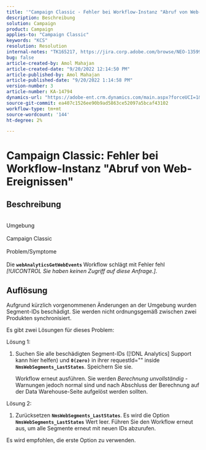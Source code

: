 ```yaml
---
title: '"Campaign Classic - Fehler bei Workflow-Instanz "Abruf von Web-Ereignissen"'
description: Beschreibung
solution: Campaign
product: Campaign
applies-to: "Campaign Classic"
keywords: "KCS"
resolution: Resolution
internal-notes: "TK165217, https://jira.corp.adobe.com/browse/NEO-13599"
bug: false
article-created-by: Amol Mahajan
article-created-date: "9/20/2022 12:14:50 PM"
article-published-by: Amol Mahajan
article-published-date: "9/20/2022 1:14:58 PM"
version-number: 3
article-number: KA-14794
dynamics-url: "https://adobe-ent.crm.dynamics.com/main.aspx?forceUCI=1&pagetype=entityrecord&etn=knowledgearticle&id=0af58dd1-dd38-ed11-9db0-000d3a5c1bcc"
source-git-commit: ea407c1526ee90b9ad5863ce52097a5bcaf43102
workflow-type: tm+mt
source-wordcount: '144'
ht-degree: 2%

---
```


# Campaign Classic: Fehler bei Workflow-Instanz &quot;Abruf von Web-Ereignissen&quot;

## Beschreibung

<br>Umgebung <br><br>
Campaign Classic
<br><br>Problem/Symptome<br><br>
Die <b>`webAnalyticsGetWebEvents` </b>Workflow schlägt mit Fehler fehl *[!UICONTROL Sie haben keinen Zugriff auf diese Anfrage.]*.


## Auflösung


Aufgrund kürzlich vorgenommenen Änderungen an der Umgebung wurden Segment-IDs beschädigt. Sie werden nicht ordnungsgemäß zwischen zwei Produkten synchronisiert.

Es gibt zwei Lösungen für dieses Problem:

Lösung 1:

1. Suchen Sie alle beschädigten Segment-IDs ([!DNL Analytics] Support kann hier helfen) und <b>`0(zero)`</b> in ihrer requestId=&quot;&quot; inside <b>`NmsWebSegments_LastStates`</b>. Speichern Sie sie.

   Workflow erneut ausführen. Sie werden *Berechnung unvollständig* -Warnungen jedoch normal sind und nach Abschluss der Berechnung auf der Data Warehouse-Seite aufgelöst werden sollten.


Lösung 2:

1. Zurücksetzen <b>`NmsWebSegments_LastStates`</b>. Es wird die Option <b>`NmsWebSegments_LastStates`</b> Wert leer. Führen Sie den Workflow erneut aus, um alle Segmente erneut mit neuen IDs abzurufen.




Es wird empfohlen, die erste Option zu verwenden.

